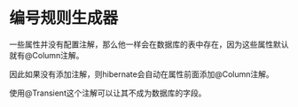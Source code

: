 # 编号规则生成器



一些属性并没有配置注解，那么他一样会在数据库的表中存在，因为这些属性默认就有@Column注解。

因此如果没有添加注解，则hibernate会自动在属性前面添加@Column注解。

使用@Transient这个注解可以让其不成为数据库的字段。
